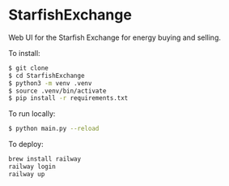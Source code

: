 # StarfishExchange

Web UI for the Starfish Exchange for energy buying and selling.

To install:

```bash
$ git clone
$ cd StarfishExchange
$ python3 -m venv .venv
$ source .venv/bin/activate
$ pip install -r requirements.txt
```

To run locally:

```bash
$ python main.py --reload
```

To deploy:
    
```bash
brew install railway
railway login
railway up
```
